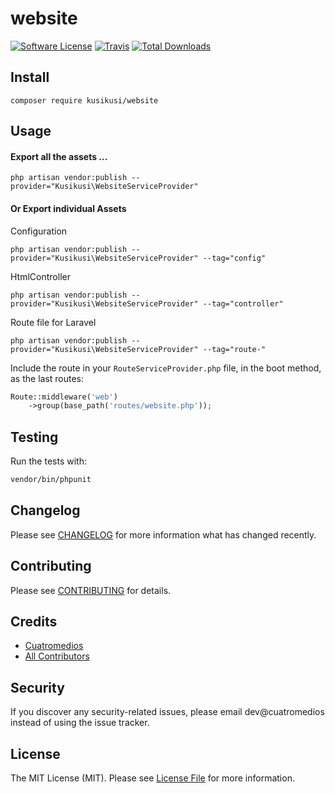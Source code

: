 # website

[![Software License](https://img.shields.io/badge/license-MIT-brightgreen.svg?style=flat-square)](LICENSE.md)
[![Travis](https://img.shields.io/travis/kusikusi/website.svg?style=flat-square)]()
[![Total Downloads](https://img.shields.io/packagist/dt/kusikusi/website.svg?style=flat-square)](https://packagist.org/packages/kusikusi/website)

## Install
`composer require kusikusi/website`

## Usage

#### Export all the assets ...
```shell
php artisan vendor:publish --provider="Kusikusi\WebsiteServiceProvider"
```


#### Or Export individual Assets

Configuration
```shell
php artisan vendor:publish --provider="Kusikusi\WebsiteServiceProvider" --tag="config"
```

HtmlController
```shell
php artisan vendor:publish --provider="Kusikusi\WebsiteServiceProvider" --tag="controller"
```

Route file for Laravel

```shell
php artisan vendor:publish --provider="Kusikusi\WebsiteServiceProvider" --tag="route-"
```

Include the route in your `RouteServiceProvider.php` file, in the boot method, as the last routes:

```php
Route::middleware('web')
    ->group(base_path('routes/website.php'));
```


## Testing
Run the tests with:

``` bash
vendor/bin/phpunit
```

## Changelog
Please see [CHANGELOG](CHANGELOG.md) for more information what has changed recently.

## Contributing
Please see [CONTRIBUTING](CONTRIBUTING.md) for details.

## Credits

- [Cuatromedios](https://github.com/kusikusi)
- [All Contributors](https://github.com/kusikusi/website/contributors)

## Security
If you discover any security-related issues, please email dev@cuatromedios instead of using the issue tracker.

## License
The MIT License (MIT). Please see [License File](/LICENSE.md) for more information.
